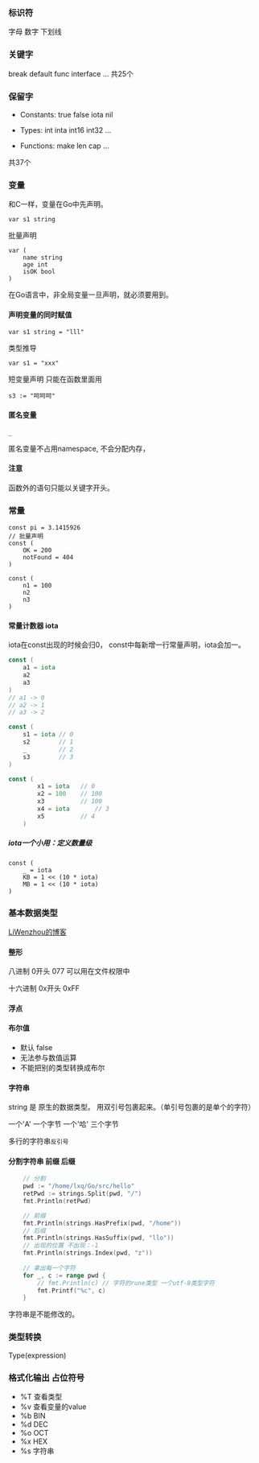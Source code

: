 ### 标识符

字母 数字 下划线

### 关键字

break default func interface ... 共25个

### 保留字

- Constants: true false iota nil

- Types: int inta int16 int32 ...

- Functions: make len cap ...

共37个

### 变量

和C一样，变量在Go中先声明。

`var s1 string`

批量声明

```Golang
var (
    name string
    age int
    isOK bool
)
```

在Go语言中，非全局变量一旦声明，就必须要用到。

#### 声明变量的同时赋值

`var s1 string = "lll"`

类型推导

`var s1 = "xxx"`

短变量声明 只能在函数里面用

`s3 := "呵呵呵"`

#### 匿名变量

`_`

匿名变量不占用namespace, 不会分配内存，

#### 注意

函数外的语句只能以关键字开头。


### 常量

```Golang
const pi = 3.1415926
// 批量声明
const (
    OK = 200
    notFound = 404
)

const (
    n1 = 100
    n2
    n3
)
```

#### 常量计数器 iota

iota在const出现的时候会归0， const中每新增一行常量声明，iota会加一。

```Go
const (
    a1 = iota
    a2
    a3
)
// a1 -> 0
// a2 -> 1
// a3 -> 2

const (
    s1 = iota // 0
    s2        // 1
    _         // 2
    s3        // 3
)

const (
		x1 = iota	// 0
		x2 = 100	// 100
		x3			// 100
		x4 = iota		// 3
		x5			// 4
	)

```

##### iota一个小用：定义数量级

```golang
const (
    _ = iota
    KB = 1 << (10 * iota)
    MB = 1 << (10 * iota)
)
```

### 基本数据类型

[LiWenzhou的博客](https://www.liwenzhou.com/posts/Go/02_datatype)

#### 整形

八进制 0开头
077
可以用在文件权限中

十六进制 0x开头
0xFF

#### 浮点

#### 布尔值

- 默认 false
- 无法参与数值运算
- 不能把别的类型转换成布尔

#### 字符串

string 是 原生的数据类型。
用双引号包裹起来。（单引号包裹的是单个的字符）

一个'A' 一个字节
一个'哈' 三个字节

多行的字符串`反引号`

#### 分割字符串 前缀 后缀
```go
    // 分割
    pwd := "/home/lxq/Go/src/hello"
	retPwd := strings.Split(pwd, "/")
    fmt.Println(retPwd)

    // 前缀
	fmt.Println(strings.HasPrefix(pwd, "/home"))
	// 后缀
	fmt.Println(strings.HasSuffix(pwd, "llo"))
	// 出现的位置 不出现：-1
    fmt.Println(strings.Index(pwd, "z"))
    
    // 拿出每一个字符
	for _, c := range pwd {
		// fmt.Println(c) // 字符的rune类型 一个utf-8类型字符
		fmt.Printf("%c", c)
	}


```

字符串是不能修改的。

### 类型转换

Type(expression)


### 格式化输出 占位符号

- %T 查看类型
- %v 查看变量的value
- %b BIN
- %d DEC
- %o OCT
- %x HEX
- %s 字符串
